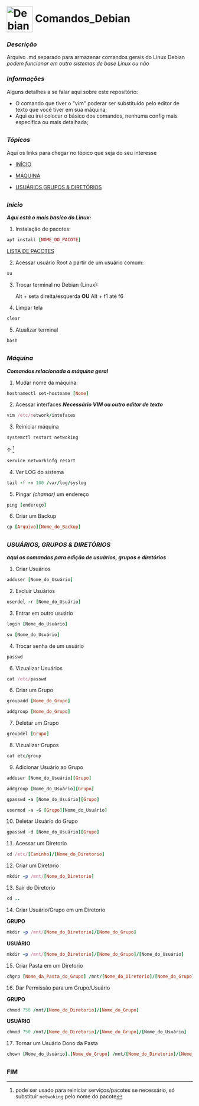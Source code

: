 # <img align="center" alt="Debian" height="70" width="70" src="https://cdn.jsdelivr.net/gh/devicons/devicon/icons/debian/debian-plain-wordmark.svg" /> **Comandos_Debian**

### *Descrição*

  Arquivo .md separado para armazenar comandos gerais do Linux Debian 
  *podem funcionar em outro sistemas de base Linux ou não*
  
### *Informações*

Alguns detalhes a se falar aqui sobre este repositório:
- O comando que tiver o "vim" poderar ser substituido pelo editor de texto que você tiver em sua máquina;
- Aqui eu irei colocar o básico dos comandos, nenhuma config mais especifica ou mais detalhada;

##

### *Tópicos*

Aqui os links para chegar no tópico que seja do seu interesse

- [INÍCIO](https://github.com/jvwill/Comandos/blob/main/COMANDOS_DEBIAN.md#in%C3%ADcio)

- [MÁQUINA](https://github.com/jvwill/Comandos/blob/main/COMANDOS_DEBIAN.md#m%C3%A1quina)

- [USUÁRIOS,GRUPOS & DIRETÓRIOS](https://github.com/jvwill/Comandos/blob/main/COMANDOS_DEBIAN.md#usu%C3%A1rios-grupos--diret%C3%B3rios)


## 

### *Início*
  ***Aqui está o mais basíco do Linux:***
  1. Instalação de pacotes: 
  ```ruby
  apt install [NOME_DO_PACOTE]
  ```
  [LISTA DE PACOTES](https://github.com/Jv2205/Comandos/blob/main/Pacotes%20Linux.md)
  
  2. Acessar usuário Root a partir de um usuário comum:
  ```ruby
  su
  ```
  3. Trocar terminal no Debian (Linux):
  
     Alt + seta direita/esquerda __OU__  Alt + f1 até f6
  
  4. Limpar tela
  ```ruby
  clear
  ```
  
  5. Atualizar terminal
  ```ruby
  bash
  ```
##

### *Máquina*
  ***Comandos relacionada a máquina geral***
  1. Mudar nome da máquina:
  ```ruby
  hostnamectl set-hostname [Nome]
  ```
  
  2. Acessar interfaces ***Necessário VIM ou outro editor de texto***
  ```ruby
  vim /etc/network/intefaces
  ```
  
  3. Reiniciar máquina 
  
  ```ruby 
  systemctl restart netwoking
  ```
  ↑ [^1]
  ```ruby
  service networkinfg resart 
  ```
  [^1]: pode ser usado para reiniciar serviços/pacotes se necessário, só substituir `netwoking` pelo nome do pacote

  4. Ver LOG do sistema
  ```ruby
  tail -f -n 100 /var/log/syslog
  ```
  
  5. Pingar *(chamar)* um endereço
  ```ruby
  ping [endereço]
  ```
  
  6. Criar um Backup
  ```ruby
  cp [Arquivo][Nome_do_Backup]
  ```
  
  ##
  
  ### *USUÁRIOS, GRUPOS & DIRETÓRIOS*
   ***aqui os comandos para edição de usuários, grupos e diretórios***
   
  1. Criar Usuários
  ```ruby
  adduser [Nome_do_Usuário]
  ```
  
  2. Excluir Usuários
  ```ruby
  userdel -r [Nome_do_Usuário]
  ```
  
  3. Entrar em outro usuário
  ```ruby
  login [Nome_do_Usuário]
  ```
  
  ```ruby
  su [Nome_do_Usuário]
  ```
  4. Trocar senha de um usuário
  ```ruby
  passwd 
  ```
 
  6. Vizualizar Usuários
  ```ruby
  cat /etc/passwd
  ```
  
  6. Criar um Grupo
  ```ruby
  groupadd [Nome_do_Grupo]
  ```
  ```ruby
  addgroup [Nome_do_Grupo]
  ```
  
  7. Deletar um Grupo
  ```ruby
  groupdel [Grupo]
  ```
  
  8. Vizualizar Grupos
  ```ruby
  cat etc/group
  ```
  
  9. Adicionar Usuário ao Grupo
  ```ruby
  adduser [Nome_do_Usuário][Grupo]
  ```
  ```ruby
  addgroup [Nome_do_Usuário][Grupo]
  ```
  ```ruby
  gpasswd -a [Nome_do_Usuário][Grupo]
  ```
  ```ruby
  usermod -a -G [Grupo][Nome_do_Usuário]
  ```
  
  10. Deletar Usuário do Grupo
  ```ruby
  gpasswd -d [Nome_do_Usuário][Grupo]
  ```
    
  11. Acessar um Diretorio
  ```ruby
  cd /etc/[Caminho]/[Nome_do_Diretorio]
  ```      
  
  12. Criar um Diretorio
  ```ruby
  mkdir -p /mnt/[Nome_do_Diretorio]
  ```
  
  13. Sair do Diretorio
  ```ruby
  cd ..
  ```
   
  14. Criar Usuário/Grupo em um Diretorio
  
  __GRUPO__
  ```ruby
  mkdir -p /mnt/[Nome_do_Diretorio]/[Nome_do_Grupo]
  ```
  __USUÁRIO__
  ```ruby
  mkdir -p /mnt/[Nome_do_Diretorio]/[Nome_do_Grupo]/[Nome_do_Usuário] 
  ```
  
  15. Criar Pasta em um Diretorio
  ```ruby
  chgrp [Nome_da_Pasta_do_Grupo] /mnt/[Nome_do_Diretorio]/[Nome_do_Grupo] [Nome_da_Pasta_do_Grupo]
  ```
  
  16. Dar Permissão para um Grupo/Usuário
  
  __GRUPO__
  ```ruby
  chmod 750 /mnt/[Nome_do_Diretorio]/[Nome_do_Grupo]
  ```
  __USUÁRIO__
  ```ruby      
  chmod 750 /mnt/[Nome_do_Diretorio]/[Nome_do_Grupo]/[Nome_do_Usuário]
  ```
  17. Tornar um Usuário Dono da Pasta
  ```ruby
  chown [Nome_do_Usuário].[Nome_do_Grupo] /mnt/[Nome_do_Diretorio]/[Nome_do_Grupo]/[Nome_do_Usuário]
  ```
  
  ##
  
  ### FIM
